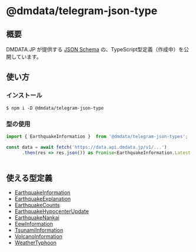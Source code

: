 # @dmdata/telegram-json-type

## 概要
DMDATA.JP が提供する [JSON Schema](https://dmdata.jp/doc/reference/conversion/json/) の、TypeScript型定義（作成中）を公開しています。

## 使い方

### インストール
`$ npm i -D @dmdata/telegram-json-type`

### 型の使用

```typescript
import { EarthquakeInformation }  from '@dmdata/telegram-json-types';

const data = await fetch('https://data.api.dmdata.jp/v1/...')
      .then(res => res.json()) as Promise<EarthquakeInformation.Latest.Main>
      
```

## 使える型定義

* [EarthquakeInformation](https://dmdata.jp/doc/reference/conversion/json/schema/earthquake-information)
* [EarthquakeExplanation](https://dmdata.jp/doc/reference/conversion/json/schema/earthquake-explantion)
* [EarthquakeCounts](https://dmdata.jp/doc/reference/conversion/json/schema/earthquake-counts)
* [EarthquakeHypocenterUpdate](https://dmdata.jp/doc/reference/conversion/json/schema/earthquake-hypocenter-update)
* [EarthquakeNankai](https://dmdata.jp/doc/reference/conversion/json/schema/earthquake-nankai)
* [EewInformation](https://dmdata.jp/doc/reference/conversion/json/schema/eew-information)
* [TsunamiInformation](https://dmdata.jp/doc/reference/conversion/json/schema/tsunami-information)
* [VolcanoInformation](https://dmdata.jp/doc/reference/conversion/json/schema/volcano-information)
* [WeatherTyphoon](https://dmdata.jp/doc/reference/conversion/json/schema/weather-typhoon)
